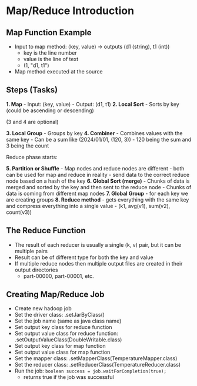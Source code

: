 # Map/Reduce Introduction

## Map Function Example
- Input to map method: (key, value) -> outputs (d1 (string), t1 (int))
    - key is the line number
    - value is the line of text
    - (1, "d1, t1")
- Map method executed at the source

## Steps (Tasks)
**1. Map**
    - Input: (key, value)
    - Output: (d1, t1)
**2. Local Sort**
    - Sorts by key (could be ascending or descending)

(3 and 4 are optional)

**3. Local Group**
    - Groups by key
**4. Combiner**
    - Combines values with the same key
    - Can be a sum like (2024/01/01, (120, 3))
        - 120 being the sum and 3 being the count

Reduce phase starts:

**5. Partition or Shuffle**
    - Map nodes and reduce nodes are different
        - both can be used for map and reduce in reality
    - send data to the correct reduce node based on a hash of the key
**6. Global Sort (merge)**
    - Chunks of data is merged and sorted by the key and then sent to the reduce node
    - Chunks of data is coming from different map nodes
**7. Global Group**
    - for each key we are creating groups
**8. Reduce method**
    - gets everything with the same key and compress everything into a single value
    - (k1, avg(v1), sum(v2), count(v3))

## The Reduce Function
- The result of each reducer is usually a single (k, v) pair, but it can be multiple pairs
- Result can be of different type for both the key and value
- If multiple reduce nodes then multiple output files are created in their
output directories
    - part-00000, part-00001, etc.

## Creating Map/Reduce Job
- Create new hadoop job
- Set the driver class: .setJarByClass()
- Set the job name (same as java class name)
- Set output key class for reduce function
- Set output value class for reduce function: .setOutputValueClass(DoubleWritable.class)
- Set output key class for map function
- Set output value class for map function
- Set the mapper class: .setMapperClass(TemperatureMapper.class)
- Set the reducer class: .setReducerClass(TemperatureReducer.class)
- Run the job: ```boolean success = job.waitForCompletion(true);```
    - returns true if the job was successful